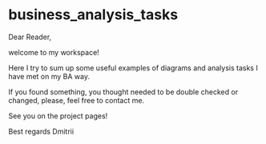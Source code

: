 # business_analysis_tasks

Dear Reader,

welcome to my workspace!

Here I try to sum up some useful examples of diagrams and analysis tasks I have met on my BA way.

If you found something, you thought needed to be double checked or changed, please, feel free to contact me.

See you on the project pages!

Best regards
Dmitrii
